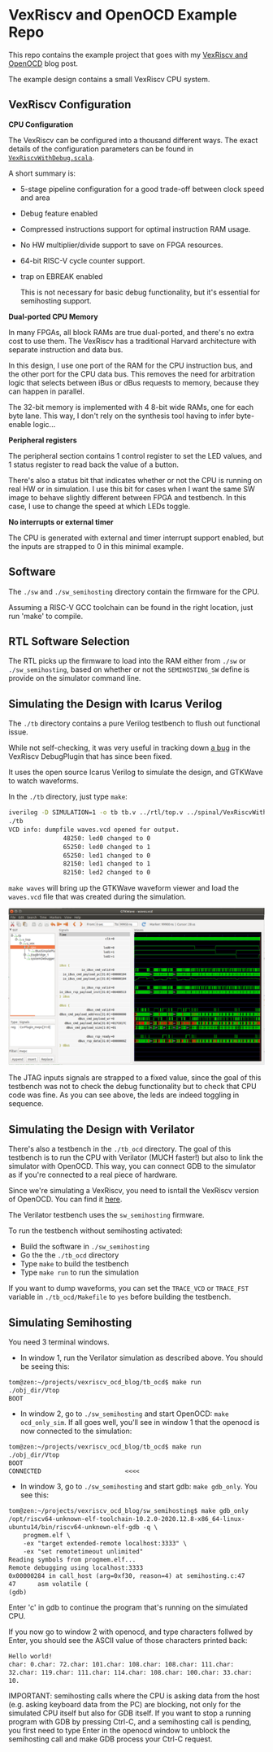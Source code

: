 
# VexRiscv and OpenOCD Example Repo

This repo contains the example project that goes with my [VexRiscv and OpenOCD](https://tomverbeure.github.io/2021/07/18/VexRiscv-OpenOCD-and-Traps.html)
blog post.

The example design contains a small VexRiscv CPU system.

## VexRiscv Configuration

**CPU Configuration**

The VexRiscv can be configured into a thousand different ways. The exact details
of the configuration parameters can be found in 
[`VexRiscvWithDebug.scala`](spinal/src/main/scala/cpu/VexRiscvWithDebug.scala).

A short summary is:

* 5-stage pipeline configuration for a good trade-off between clock speed and area
* Debug feature enabled
* Compressed instructions support for optimal instruction RAM usage.
* No HW multiplier/divide support to save on FPGA resources.
* 64-bit RISC-V cycle counter support.
* trap on EBREAK enabled

    This is not necessary for basic debug functionality, but it's essential for semihosting
    support.

**Dual-ported CPU Memory**

In many FPGAs, all block RAMs are true dual-ported, and there's no extra cost to use them.
The VexRiscv has a traditional Harvard architecture with separate instruction and data bus.

In this design, I use one port of the RAM for the CPU instruction bus, and the other port 
for the CPU data bus.  This removes the need for arbitration logic that selects between iBus or
dBus requests to memory, because they can happen in parallel.

The 32-bit memory is implemented with 4 8-bit wide RAMs, one for each byte lane. This way, 
I don't rely on the synthesis tool having to infer byte-enable logic...

**Peripheral registers**

The peripheral section contains 1 control register to set the LED values, and 1 status
register to read back the value of a button.

There's also a status bit that indicates whether or not the CPU is running on real
HW or in simulation. I use this bit for cases when I want the same SW image to behave
slightly different between FPGA and testbench. In this case, I use to change
the speed at which LEDs toggle. 

**No interrupts or external timer**

The CPU is generated with external and timer interrupt support enabled, but the inputs
are strapped to 0 in this minimal example.

## Software

The `./sw` and `./sw_semihosting` directory contain the firmware for the CPU. 

Assuming a RISC-V GCC toolchain can be found in the right location, just run 'make' to compile.

## RTL Software Selection

The RTL picks up the firmware to load into the RAM either from `./sw` or `./sw_semihosting`, based on
whether or not the `SEMIHOSTING_SW` define is provide on the simulator command line.

## Simulating the Design with Icarus Verilog

The `./tb` directory contains a pure Verilog testbench to flush out functional issue.  

While not self-checking, it was very useful in tracking down 
[a bug](https://github.com/SpinalHDL/VexRiscv/issues/176) in the VexRiscv DebugPlugin that has since been fixed.

It uses the open source Icarus Verilog to simulate the design, and GTKWave to watch waveforms. 

In the `./tb` directory, just type `make`:

```sh
iverilog -D SIMULATION=1 -o tb tb.v ../rtl/top.v ../spinal/VexRiscvWithDebug.v
./tb
VCD info: dumpfile waves.vcd opened for output.
               48250: led0 changed to 0
               65250: led0 changed to 1
               65250: led1 changed to 0
               82150: led1 changed to 1
               82150: led2 changed to 0
```

`make waves` will bring up the GTKWave waveform viewer and load the `waves.vcd` file that was created during
the simulation.

![GTKWave screenshot](gtkwave.png)

The JTAG inputs signals are strapped to a fixed value, since the goal of this testbench was not to check
the debug functionality  but to check that CPU code was fine.  As you can see above, the leds are indeed 
toggling in sequence.

## Simulating the Design with Verilator

There's also a testbench in the `./tb_ocd` directory. The goal of this testbench is to run the CPU
with Verilator (MUCH faster!) but also to link the simulator with OpenOCD. This way, you can connect
GDB to the simulator as if you're connected to a real piece of hardware.

Since we're simulating a VexRiscv, you need to isntall the VexRiscv version of OpenOCD. You can find
it [here](https://github.com/SpinalHDL/openocd_riscv).

The Verilator testbench uses the `sw_semihosting` firmware.

To run the testbench without semihosting activated:

* Build the software in `./sw_semihosting`
* Go the the `./tb_ocd` directory
* Type `make` to build the testbench
* Type `make run` to run the simulation

If you want to dump waveforms, you can set the `TRACE_VCD` or `TRACE_FST` variable in `./tb_ocd/Makefile` to `yes`
before building the testbench.

## Simulating Semihosting

You need 3 terminal windows.

* In window 1, run the Verilator simulation as described above. You should be seeing this:

```
tom@zen:~/projects/vexriscv_ocd_blog/tb_ocd$ make run
./obj_dir/Vtop
BOOT
```

* In window 2, go to `./sw_semihosting` and start OpenOCD: `make ocd_only_sim`. If all goes well, 
  you'll see in window 1 that the openocd is now connected to the simulation:

```
tom@zen:~/projects/vexriscv_ocd_blog/tb_ocd$ make run
./obj_dir/Vtop
BOOT
CONNECTED                       <<<<
```

* In window 3, go to `./sw_semihosting` and start gdb: `make gdb_only`. You see this:

```
tom@zen:~/projects/vexriscv_ocd_blog/sw_semihosting$ make gdb_only
/opt/riscv64-unknown-elf-toolchain-10.2.0-2020.12.8-x86_64-linux-ubuntu14/bin/riscv64-unknown-elf-gdb -q \
	progmem.elf \
	-ex "target extended-remote localhost:3333" \
	-ex "set remotetimeout unlimited"
Reading symbols from progmem.elf...
Remote debugging using localhost:3333
0x00000284 in call_host (arg=0xf30, reason=4) at semihosting.c:47
47	    asm volatile (
(gdb) 
```

Enter 'c' in gdb to continue the program that's running on the simulated CPU.

If you now go to window 2 with openocd, and type characters follwed by Enter, you should see the 
ASCII value of those characters printed back:

```
Hello world!
char: 0.char: 72.char: 101.char: 108.char: 108.char: 111.char: 32.char: 119.char: 111.char: 114.char: 108.char: 100.char: 33.char: 10.
```

IMPORTANT: semihosting calls where the CPU is asking data from the host (e.g. asking keyboard
data from the PC) are blocking, not only for the simulated CPU itself but also for GDB itself.
If you want to stop a running program with GDB by pressing Ctrl-C, and a semihosting call is pending,
you first need to type Enter in the openocd window to unblock the semihosting call and make GDB
process your Ctrl-C request.


